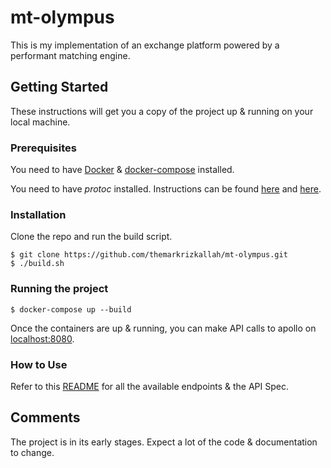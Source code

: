 # mt-olympus
This is my implementation of an exchange platform powered by a performant matching engine.

## Getting Started

These instructions will get you a copy of the project up & running on your local machine.

### Prerequisites

You need to have [Docker](https://docs.docker.com/install/) & [docker-compose](https://docs.docker.com/compose/install/) installed.

You need to have *protoc* installed. Instructions can be found [here](https://github.com/golang/protobuf) and [here](https://google.github.io/proto-lens/installing-protoc.html).

### Installation
Clone the repo and run the build script.
```
$ git clone https://github.com/themarkrizkallah/mt-olympus.git
$ ./build.sh
```

### Running the project
```
$ docker-compose up --build
```

Once the containers are up & running, you can make API calls to apollo on [localhost:8080](http://localhost:8080/).

### How to Use
Refer to this [README](./apollo/README.md) for all the available endpoints & the API Spec.


## Comments
The project is in its early stages. Expect a lot of the code & documentation to change.


